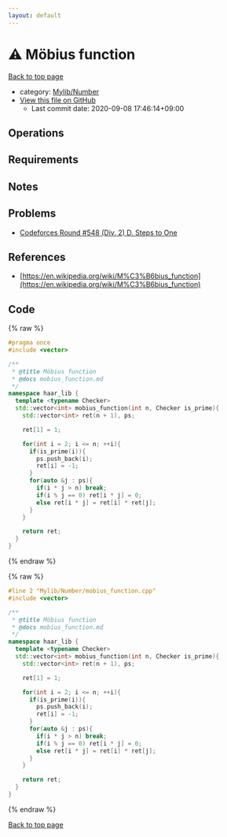 ```yaml
---
layout: default
---
```


<!-- mathjax config similar to math.stackexchange -->
<script type="text/javascript" async
  src="https://cdnjs.cloudflare.com/ajax/libs/mathjax/2.7.5/MathJax.js?config=TeX-MML-AM_CHTML">
</script>
<script type="text/x-mathjax-config">
  MathJax.Hub.Config({
    TeX: { equationNumbers: { autoNumber: "AMS" }},
    tex2jax: {
      inlineMath: [ ['$','$'] ],
      processEscapes: true
    },
    "HTML-CSS": { matchFontHeight: false },
    displayAlign: "left",
    displayIndent: "2em"
  });
</script>

<script type="text/javascript" src="https://cdnjs.cloudflare.com/ajax/libs/jquery/3.4.1/jquery.min.js"></script>
<script src="https://cdn.jsdelivr.net/npm/jquery-balloon-js@1.1.2/jquery.balloon.min.js" integrity="sha256-ZEYs9VrgAeNuPvs15E39OsyOJaIkXEEt10fzxJ20+2I=" crossorigin="anonymous"></script>
<script type="text/javascript" src="../../../assets/js/copy-button.js"></script>
<link rel="stylesheet" href="../../../assets/css/copy-button.css" />


# :warning: Möbius function

<a href="../../../index.html">Back to top page</a>

* category: <a href="../../../index.html#5fda78fda98ef9fc0f87c6b50d529f19">Mylib/Number</a>
* <a href="{{ site.github.repository_url }}/blob/master/Mylib/Number/mobius_function.cpp">View this file on GitHub</a>
    - Last commit date: 2020-09-08 17:46:14+09:00




## Operations

## Requirements

## Notes

## Problems

- [Codeforces Round #548 (Div. 2) D. Steps to One](https://codeforces.com/contest/1139/problem/D)

## References

- [https://en.wikipedia.org/wiki/M%C3%B6bius_function](https://en.wikipedia.org/wiki/M%C3%B6bius_function)


## Code

<a id="unbundled"></a>
{% raw %}
```cpp
#pragma once
#include <vector>

/**
 * @title Möbius function
 * @docs mobius_function.md
 */
namespace haar_lib {
  template <typename Checker>
  std::vector<int> mobius_function(int n, Checker is_prime){
    std::vector<int> ret(n + 1), ps;

    ret[1] = 1;

    for(int i = 2; i <= n; ++i){
      if(is_prime(i)){
        ps.push_back(i);
        ret[i] = -1;
      }
      for(auto &j : ps){
        if(i * j > n) break;
        if(i % j == 0) ret[i * j] = 0;
        else ret[i * j] = ret[i] * ret[j];
      }
    }

    return ret;
  }
}

```
{% endraw %}

<a id="bundled"></a>
{% raw %}
```cpp
#line 2 "Mylib/Number/mobius_function.cpp"
#include <vector>

/**
 * @title Möbius function
 * @docs mobius_function.md
 */
namespace haar_lib {
  template <typename Checker>
  std::vector<int> mobius_function(int n, Checker is_prime){
    std::vector<int> ret(n + 1), ps;

    ret[1] = 1;

    for(int i = 2; i <= n; ++i){
      if(is_prime(i)){
        ps.push_back(i);
        ret[i] = -1;
      }
      for(auto &j : ps){
        if(i * j > n) break;
        if(i % j == 0) ret[i * j] = 0;
        else ret[i * j] = ret[i] * ret[j];
      }
    }

    return ret;
  }
}

```
{% endraw %}

<a href="../../../index.html">Back to top page</a>

